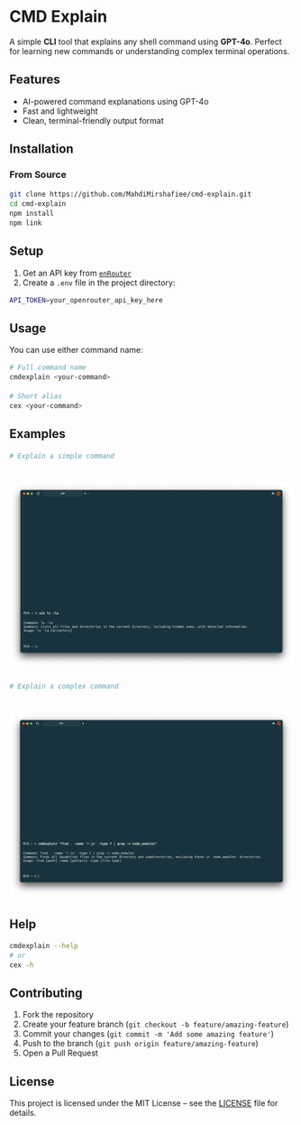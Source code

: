 # CMD Explain

A simple **CLI** tool that explains any shell command using **GPT-4o**. Perfect for learning new commands or understanding complex terminal operations.

## Features

-  AI-powered command explanations using GPT-4o
-  Fast and lightweight
-  Clean, terminal-friendly output format

## Installation

### From Source

```bash
git clone https://github.com/MahdiMirshafiee/cmd-explain.git
cd cmd-explain
npm install
npm link
```

## Setup

1. Get an API key from [`enRouter`](https://openrouter.ai/)
2. Create a `.env` file in the project directory:
```bash
API_TOKEN=your_openrouter_api_key_here
```
## Usage

You can use either command name:
```bash
# Full command name
cmdexplain <your-command>

# Short alias
cex <your-command>
```
## Examples
```bash
# Explain a simple command
```
# ![Screenshot](./assets/photos/simple.png)

```bash
# Explain a complex command
```
# ![Screenshot](./assets/photos/complex.png)

## Help
```bash
cmdexplain --help
# or
cex -h
```
## Contributing
1. Fork the repository
2. Create your feature branch (`git checkout -b feature/amazing-feature`)
3. Commit your changes (`git commit -m 'Add some amazing feature'`)
4. Push to the branch (`git push origin feature/amazing-feature`)
5. Open a Pull Request

## License
This project is licensed under the MIT License – see the [LICENSE](./LICENSE) file for details.
